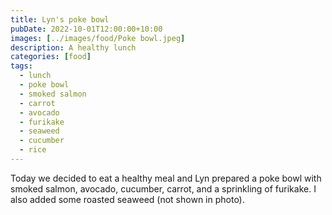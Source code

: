 ```yaml
---
title: Lyn's poke bowl
pubDate: 2022-10-01T12:00:00+10:00
images: [../images/food/Poke bowl.jpeg]
description: A healthy lunch
categories: [food]
tags:
  - lunch
  - poke bowl
  - smoked salmon
  - carrot
  - avocado
  - furikake
  - seaweed
  - cucumber
  - rice
---
```


Today we decided to eat a healthy meal and Lyn prepared a poke bowl with smoked
salmon, avocado, cucumber, carrot, and a sprinkling of furikake. I also added
some roasted seaweed (not shown in photo).
